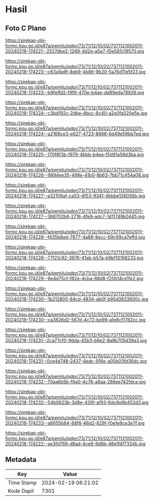 # Hasil

## Foto C Plano

https://sirekap-obj-formc.kpu.go.id/e87a/pemilu/pdpr/73/71/12/10/02/7371121002011-20240218-174221--2527dbe2-1249-4d2e-a5e7-f0e581c19570.jpg

https://sirekap-obj-formc.kpu.go.id/e87a/pemilu/pdpr/73/71/12/10/02/7371121002011-20240218-174223--c83a9a9f-8eb9-4b86-9b20-5a76d11e5f23.jpg

https://sirekap-obj-formc.kpu.go.id/e87a/pemilu/pdpr/73/71/12/10/02/7371121002011-20240218-174223--b9feffd2-f9f9-470e-b4ae-dd89eda78826.jpg

https://sirekap-obj-formc.kpu.go.id/e87a/pemilu/pdpr/73/71/12/10/02/7371121002011-20240218-174224--c3bd192c-2dbe-4bcc-8c40-a2e0fa520e5e.jpg

https://sirekap-obj-formc.kpu.go.id/e87a/pemilu/pdpr/73/71/12/10/02/7371121002011-20240218-174224--a2169ce3-e627-4723-8668-6d49e59bb7ed.jpg

https://sirekap-obj-formc.kpu.go.id/e87a/pemilu/pdpr/73/71/12/10/02/7371121002011-20240218-174225--170f8f3b-f979-4bbb-b4ea-f5d91a58d3ba.jpg

https://sirekap-obj-formc.kpu.go.id/e87a/pemilu/pdpr/73/71/12/10/02/7371121002011-20240218-174226--9894ee35-498e-41b0-8b63-7bb71c454a08.jpg

https://sirekap-obj-formc.kpu.go.id/e87a/pemilu/pdpr/73/71/12/10/02/7371121002011-20240218-174227--a32109af-ca53-4f53-9341-4bbbe126056b.jpg

https://sirekap-obj-formc.kpu.go.id/e87a/pemilu/pdpr/73/71/12/10/02/7371121002011-20240218-174227--388702b8-2716-4fe9-adc7-1d11749b0445.jpg

https://sirekap-obj-formc.kpu.go.id/e87a/pemilu/pdpr/73/71/12/10/02/7371121002011-20240218-174228--f435b8ed-7877-4a88-8ecc-69c99ca7effd.jpg

https://sirekap-obj-formc.kpu.go.id/e87a/pemilu/pdpr/73/71/12/10/02/7371121002011-20240218-174228--77f21c92-3976-41ab-b57a-b9bf10168233.jpg

https://sirekap-obj-formc.kpu.go.id/e87a/pemilu/pdpr/73/71/12/10/02/7371121002011-20240218-174229--6e4d75cf-f82e-4cba-88d8-f20b14ce1fe2.jpg

https://sirekap-obj-formc.kpu.go.id/e87a/pemilu/pdpr/73/71/12/10/02/7371121002011-20240218-174230--1b212805-84cd-4834-ab0f-b95d3833600c.jpg

https://sirekap-obj-formc.kpu.go.id/e87a/pemilu/pdpr/73/71/12/10/02/7371121002011-20240218-174230--ca3826d2-567d-4c72-be99-a1e8cf1782cc.jpg

https://sirekap-obj-formc.kpu.go.id/e87a/pemilu/pdpr/73/71/12/10/02/7371121002011-20240218-174231--2ca77cf0-9dda-45b3-b6e2-8a8b705d39a3.jpg

https://sirekap-obj-formc.kpu.go.id/e87a/pemilu/pdpr/73/71/12/10/02/7371121002011-20240218-174231--0ce4d748-2437-4edc-916e-a05b03fd36dc.jpg

https://sirekap-obj-formc.kpu.go.id/e87a/pemilu/pdpr/73/71/12/10/02/7371121002011-20240218-174232--70aa6b5b-f6a0-4c76-a8aa-286ee742fdce.jpg

https://sirekap-obj-formc.kpu.go.id/e87a/pemilu/pdpr/73/71/12/10/02/7371121002011-20240218-174232--54b0623b-3d8e-426f-af93-6dc8e9b452d3.jpg

https://sirekap-obj-formc.kpu.go.id/e87a/pemilu/pdpr/73/71/12/10/02/7371121002011-20240218-174233--a6655b84-88f8-46d2-829f-f0e1e9ce3e7f.jpg

https://sirekap-obj-formc.kpu.go.id/e87a/pemilu/pdpr/73/71/12/10/02/7371121002011-20240218-174222--ae3fd769-d8ad-4ce9-9d6b-46e1f4f7334b.jpg


## Metadata

| Key        | Value               |
| ---------- | ------------------- |
| Time Stamp | 2024-02-19 06:21:02 |
| Kode Dapil | 7301                |



